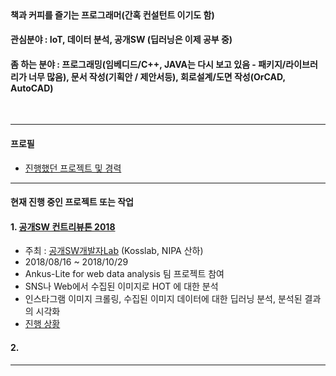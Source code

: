
<br>
   
#### 책과 커피를 즐기는 프로그래머(간혹 컨설턴트 이기도 함)
#### 관심분야 : IoT, 데이터 분석, 공개SW (딥러닝은 이제 공부 중)
#### 좀 하는 분야 : 프로그래밍(임베디드/C++, JAVA는 다시 보고 있음 - 패키지/라이브러리가 너무 많음), 문서 작성(기획안 / 제안서등), 회로설계/도면 작성(OrCAD, AutoCAD)  

<br>

------------

#### 프로필  
- [진행했던 프로젝트 및 경력](./profile.md)  

------------


#### 현재 진행 중인 프로젝트 또는 작업  
#### 1. [공개SW 컨트리뷰톤 2018](https://contributhon.kr/)  
  - 주최 : [공개SW개발자Lab](https://kosslab.kr/) (Kosslab, NIPA 산하)
  - 2018/08/16 ~ 2018/10/29
  - Ankus-Lite for web data analysis 팀 프로젝트 참여
  - SNS나 Web에서 수집된 이미지로 HOT 에 대한 분석 
  - 인스타그램 이미지 크롤링, 수집된 이미지 데이터에 대한 딥러닝 분석, 분석된 결과의 시각화
  - [진행 상황](https://github.com/onycom-ankus/contributhon2018/tree/master/Team_A)

#### 2.     

------------

